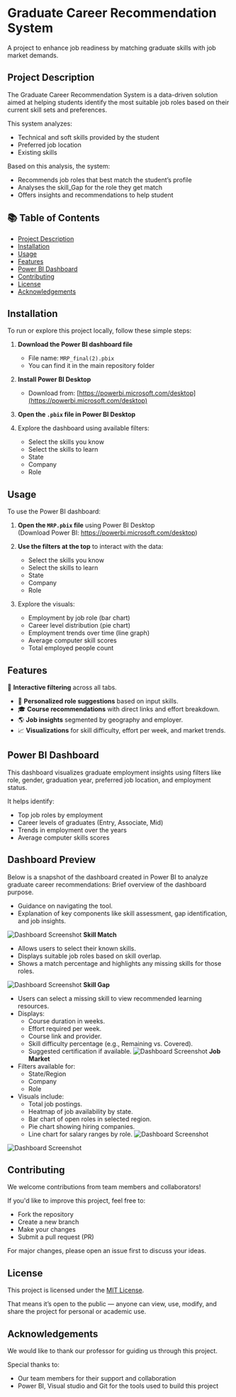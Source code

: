 # Graduate Career Recommendation System 
A project to enhance job readiness by matching graduate skills with job market demands.
## Project Description

The Graduate Career Recommendation System is a data-driven solution aimed at helping students identify the most suitable job roles based on their current skill sets and preferences.

This system analyzes:
- Technical and soft skills provided by the student
- Preferred job location
- Existing skills

Based on this analysis, the system:
- Recommends job roles that best match the student’s profile
- Analyses the skill_Gap for the role they get match
- Offers insights and recommendations to help student
## 📚 Table of Contents

- [Project Description](#project-description)
- [Installation](#installation)
- [Usage](#usage)
- [Features](#features)
- [Power BI Dashboard](#power-bi-dashboard)
- [Contributing](#contributing)
- [License](#license)
- [Acknowledgements](#acknowledgements)
## Installation

To run or explore this project locally, follow these simple steps:

1. **Download the Power BI dashboard file**  
   - File name: `MRP_final(2).pbix`  
   - You can find it in the main repository folder

2. **Install Power BI Desktop**  
   - Download from: [https://powerbi.microsoft.com/desktop](https://powerbi.microsoft.com/desktop)

3. **Open the `.pbix` file in Power BI Desktop**

4. Explore the dashboard using available filters:
   - Select the skills you know
   - Select the skills to learn
   - State
   - Company
   - Role
##  Usage

To use the Power BI dashboard:

1. **Open the `MRP.pbix` file** using Power BI Desktop  
   (Download Power BI: https://powerbi.microsoft.com/desktop)

2. **Use the filters at the top** to interact with the data:
   - Select the skills you know
   - Select the skills to learn
   - State
   - Company
   - Role

3. Explore the visuals:
   - Employment by job role (bar chart)
   - Career level distribution (pie chart)
   - Employment trends over time (line graph)
   - Average computer skill scores
   - Total employed people count

## Features

🔄 **Interactive filtering** across all tabs.
- 🎯 **Personalized role suggestions** based on input skills.
- 🎓 **Course recommendations** with direct links and effort breakdown.
- 🌎 **Job insights** segmented by geography and employer.
- 📈 **Visualizations** for skill difficulty, effort per week, and market trends.

## Power BI Dashboard

This dashboard visualizes graduate employment insights using filters like role, gender, graduation year, preferred job location, and employment status.

It helps identify:
- Top job roles by employment
- Career levels of graduates (Entry, Associate, Mid)
- Trends in employment over the years
- Average computer skills scores
## Dashboard Preview
Below is a snapshot of the dashboard created in Power BI to analyze graduate career recommendations:
Brief overview of the dashboard purpose.
- Guidance on navigating the tool.
- Explanation of key components like skill assessment, gap identification, and job insights.

![Dashboard Screenshot](Images/mrp_img1.png)
**Skill Match**
- Allows users to select their known skills.
- Displays suitable job roles based on skill overlap.
- Shows a match percentage and highlights any missing skills for those roles.

![Dashboard Screenshot](Images/mrp_img2.png)
**Skill Gap**
- Users can select a missing skill to view recommended learning resources.
- Displays:
  - Course duration in weeks.
  - Effort required per week.
  - Course link and provider.
  - Skill difficulty percentage (e.g., Remaining vs. Covered).
  - Suggested certification if available.
![Dashboard Screenshot](Images/mrp_img3.png)
**Job Market**
- Filters available for:
  - State/Region
  - Company
  - Role
- Visuals include:
  - Total job postings.
  - Heatmap of job availability by state.
  - Bar chart of open roles in selected region.
  - Pie chart showing hiring companies.
  - Line chart for salary ranges by role.
![Dashboard Screenshot](Images/mrp_img4.png)

![Dashboard Screenshot](Images/mrp_img5.png)

## Contributing

We welcome contributions from team members and collaborators!

If you'd like to improve this project, feel free to:

- Fork the repository
- Create a new branch
- Make your changes
- Submit a pull request (PR)

For major changes, please open an issue first to discuss your ideas.
## License

This project is licensed under the [MIT License](LICENSE).

That means it’s open to the public — anyone can view, use, modify, and share the project for personal or academic use.
## Acknowledgements

We would like to thank our professor for guiding us through this project.

Special thanks to:
- Our team members for their support and collaboration
- Power BI, Visual studio and Git for the tools used to build this project

